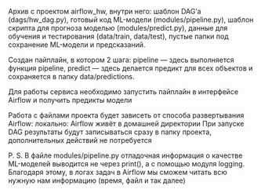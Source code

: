Архив с проектом airflow_hw, 
внутри него:
шаблон DAG’а (dags/hw_dag.py),
готовый код ML-модели (modules/pipeline.py),
шаблон скрипта для прогноза моделью (modules/predict.py),
данные для обучения и тестирования (data/train, data/test),
пустые папки под сохранение ML-модели и предсказаний.

Создан пайплайн, в котором 2 шага:
pipeline — здесь выполняется функция pipeline,
predict — здесь делается предикт для всех объектов и сохраняется в папку data/predictions.

Для работы сервиса необходимо запустить пайплайн в интерфейсе Airflow и получить предикты модели

Работа с файлами проекта будет зависеть от способа развертывания Airflow:
локально: Airflow живёт в домашней директории 
При запуске DAG результаты будут записываться сразу в папку проекта, дополнительных действий не потребуется

P. S. 
В файле modules/pipeline.py отладочная информация о качестве ML-моделей выводится не через print(), 
а с помощью модуля logging. Благодаря этому, в логах задач в Airflow мы сможем читать всю нужную нам информацию (время, файл и так далее)
